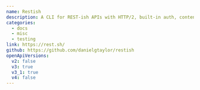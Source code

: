 ```yaml
---
name: Restish
description: A CLI for REST-ish APIs with HTTP/2, built-in auth, content negotiation, caching, and more that understands and can discover OpenAPI descriptions.
categories:
  - docs
  - misc
  - testing
link: https://rest.sh/
github: https://github.com/danielgtaylor/restish
openApiVersions:
  v2: false
  v3: true
  v3_1: true
  v4: false
---
```


